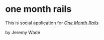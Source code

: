 # one month rails

This is social application for 
[*One Month Rails*](http://onemonthrails.com)

by Jeremy Wade